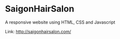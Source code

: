 # SaigonHairSalon

A responsive website using HTML, CSS and Javascript

Link: http://saigonhairsalon.com/
